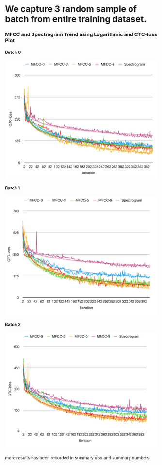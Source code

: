 # We capture 3 random sample of batch from entire training dataset.

### MFCC and Spectrogram Trend using Logarithmic and CTC-loss Plot
#### Batch 0
![alt text](https://github.com/davidcast95/be-my-ear/blob/master/changelogs/fourth%20gen/result/Log-13-09-2017/supporting%20image/Screen%20Shot%202017-09-14%20at%2012.46.58%20PM.png?raw=true "Batch-0")
#### Batch 1
![alt text](https://github.com/davidcast95/be-my-ear/blob/master/changelogs/fourth%20gen/result/Log-13-09-2017/supporting%20image/Screen%20Shot%202017-09-14%20at%2012.59.58%20PM.png?raw=true "Batch-1")
#### Batch 2
![alt text](https://github.com/davidcast95/be-my-ear/blob/master/changelogs/fourth%20gen/result/Log-13-09-2017/supporting%20image/Screen%20Shot%202017-09-14%20at%2012.59.59%20PM.png?raw=true "Batch-2")

more results has been recorded in summary.xlsx and summary.numbers
